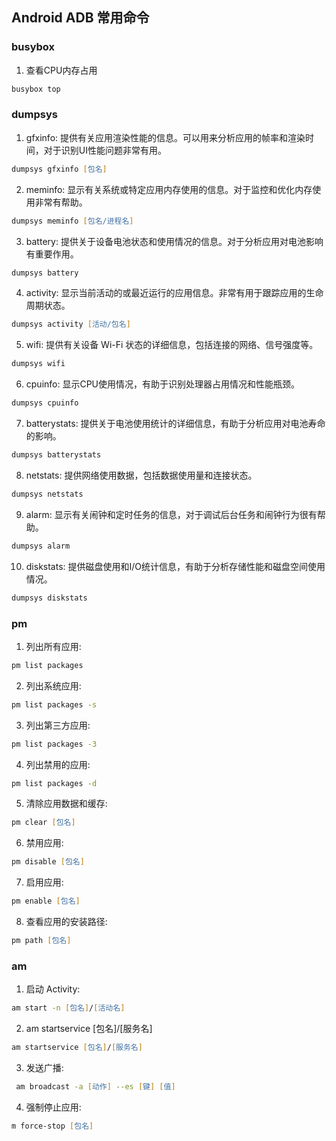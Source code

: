 ## Android ADB 常用命令

### busybox
1. 查看CPU内存占用
```zsh
busybox top
```

### dumpsys
1. gfxinfo: 提供有关应用渲染性能的信息。可以用来分析应用的帧率和渲染时间，对于识别UI性能问题非常有用。
```zsh
dumpsys gfxinfo [包名]
```
2. meminfo: 显示有关系统或特定应用内存使用的信息。对于监控和优化内存使用非常有帮助。
```zsh
dumpsys meminfo [包名/进程名]
```
3. battery: 提供关于设备电池状态和使用情况的信息。对于分析应用对电池影响有重要作用。
```zsh
dumpsys battery
```
4. activity: 显示当前活动的或最近运行的应用信息。非常有用于跟踪应用的生命周期状态。
```zsh
dumpsys activity [活动/包名]
```
5. wifi: 提供有关设备 Wi-Fi 状态的详细信息，包括连接的网络、信号强度等。
```zsh
dumpsys wifi
```
6. cpuinfo: 显示CPU使用情况，有助于识别处理器占用情况和性能瓶颈。
```zsh
dumpsys cpuinfo
```
7. batterystats: 提供关于电池使用统计的详细信息，有助于分析应用对电池寿命的影响。
```zsh
dumpsys batterystats
```
8. netstats: 提供网络使用数据，包括数据使用量和连接状态。
```zsh
dumpsys netstats
```
9. alarm: 显示有关闹钟和定时任务的信息，对于调试后台任务和闹钟行为很有帮助。
```zsh
dumpsys alarm
```
10. diskstats: 提供磁盘使用和I/O统计信息，有助于分析存储性能和磁盘空间使用情况。
```zsh
dumpsys diskstats
```

### pm

1. 列出所有应用:
```zsh
pm list packages
```
2. 列出系统应用:
```zsh
pm list packages -s
```
3. 列出第三方应用:
```zsh
pm list packages -3
```
4. 列出禁用的应用:
```zsh
pm list packages -d
```
5. 清除应用数据和缓存:
```zsh
pm clear [包名]
```
6. 禁用应用:
```zsh
pm disable [包名]
```
7. 启用应用:
```zsh
pm enable [包名]
```
8. 查看应用的安装路径:
```zsh
pm path [包名]
```
### am
1. 启动 Activity:
```zsh
am start -n [包名]/[活动名]
```
2. am startservice [包名]/[服务名]
```zsh
am startservice [包名]/[服务名]
```
3. 发送广播:
```zsh
 am broadcast -a [动作] --es [键] [值]
```
4. 强制停止应用:
```zsh
m force-stop [包名]
```